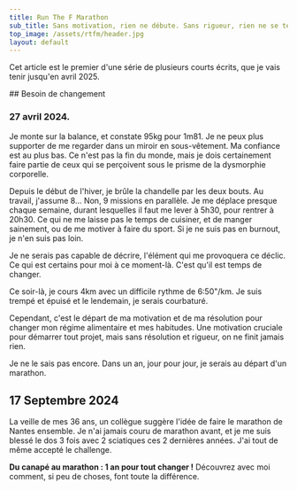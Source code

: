 ```yaml
---
title: Run The F Marathon
sub_title: Sans motivation, rien ne débute. Sans rigueur, rien ne se termine.
top_image: /assets/rtfm/header.jpg
layout: default
---
```


Cet article est le premier d'une série de plusieurs courts écrits, que je vais tenir jusqu'en avril 2025.

<div class="journal crimson-text-regular" markdown="1"> 
## Besoin de changement

### 27 avril 2024.

Je monte sur la balance, et constate 95kg pour 1m81.
Je ne peux plus supporter de me regarder dans un miroir en sous-vêtement. Ma confiance est au plus bas.
Ce n'est pas la fin du monde, mais je dois certainement faire partie de ceux qui se perçoivent sous le prisme de la dysmorphie corporelle. 

Depuis le début de l'hiver, je brûle la chandelle par les deux bouts. Au travail, j'assume 8... Non, 9 missions en parallèle. Je me déplace presque chaque semaine, durant lesquelles il faut me lever à 5h30, pour rentrer à 20h30. Ce qui ne me laisse pas le temps de cuisiner, et de manger sainement, ou de me motiver à faire du sport. Si je ne suis pas en burnout, je n'en suis pas loin.

Je ne serais pas capable de décrire, l'élément qui me provoquera ce déclic. Ce qui est certains pour moi à ce moment-là. C'est qu'il est temps de changer. 

Ce soir-là, je cours 4km avec un difficile rythme de 6:50"/km.
Je suis trempé et épuisé et le lendemain, je serais courbaturé. 

Cependant, c'est le départ de ma motivation et de ma résolution pour changer mon régime alimentaire et mes habitudes. Une motivation cruciale pour démarrer tout projet, mais sans résolution et rigueur, on ne finit jamais rien.

Je ne le sais pas encore. Dans un an, jour pour jour, je serais au départ d'un marathon.

## 17 Septembre 2024

La veille de mes 36 ans, un collègue suggère l'idée de faire le marathon de Nantes ensemble. Je n'ai jamais couru de marathon avant, et je me suis blessé le dos 3 fois avec 2 sciatiques ces 2 dernières années. J'ai tout de même accepté le challenge.

**Du canapé au marathon : 1 an pour tout changer !**
Découvrez avec moi comment, si peu de choses, font toute la différence.
</div>
